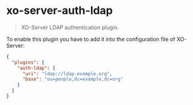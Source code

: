 # xo-server-auth-ldap

> XO-Server LDAP authentication plugin.

To enable this plugin you have to add it into the configuration file
of XO-Server:

```json
{
  "plugins": {
    "auth-ldap": {
      "uri": "ldap://ldap.example.org",
      "base": "ou=people,dc=example,dc=org"
    }
  }
}
```

